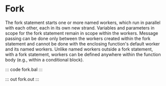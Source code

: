 # Fork

The fork statement starts one or more named workers, which run in parallel with each other, each in its own new strand. Variables and parameters in scope for the fork statement remain in scope within the workers. Message passing can be done only between the workers created within the fork statement and cannot be done with the enclosing function's default worker and its named workers. Unlike named workers outside a fork statement, with a fork statement, workers can be defined anywhere within the function body (e.g., within a conditional block).

::: code fork.bal :::

::: out fork.out :::
